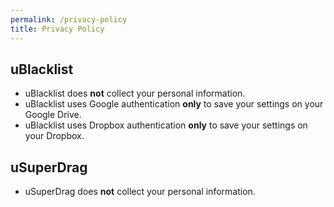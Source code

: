 ```yaml
---
permalink: /privacy-policy
title: Privacy Policy
---
```


## uBlacklist

- uBlacklist does **not** collect your personal information.
- uBlacklist uses Google authentication **only** to save your settings on your Google Drive.
- uBlacklist uses Dropbox authentication **only** to save your settings on your Dropbox.

## uSuperDrag

- uSuperDrag does **not** collect your personal information.
